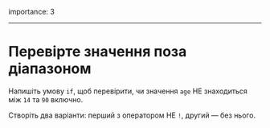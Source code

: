 importance: 3

---

# Перевірте значення поза діапазоном

Напишіть умову `if`, щоб перевірити, чи значення `age` НЕ знаходиться між `14` та `90` включно.

Створіть два варіанти: перший з оператором НЕ `!`, другий — без нього.
